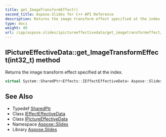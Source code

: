 ```yaml
---
title: get_ImageTransformEffect()
second_title: Aspose.Slides for C++ API Reference
description: Returns the image transform effect specified at the index.
type: docs
weight: 40
url: /cpp/aspose.slides/ipictureeffectivedata/get_imagetransformeffect/
---
```

## IPictureEffectiveData::get_ImageTransformEffect(int32_t) method


Returns the image transform effect specified at the index.

```cpp
virtual System::SharedPtr<Effects::IEffectEffectiveData> Aspose::Slides::IPictureEffectiveData::get_ImageTransformEffect(int32_t index)=0
```

## See Also

* Typedef [SharedPtr](../../system/sharedptr/)
* Class [IEffectEffectiveData](../../aspose.slides.effects/ieffecteffectivedata/)
* Class [IPictureEffectiveData](./)
* Namespace [Aspose::Slides](../)
* Library [Aspose.Slides](../../)